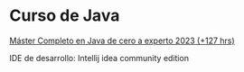 # Curso de Java

[Máster Completo en Java de cero a experto 2023 (+127 hrs)](https://www.udemy.com/course/master-completo-java-de-cero-a-experto/)

IDE de desarrollo: Intellij idea community edition
